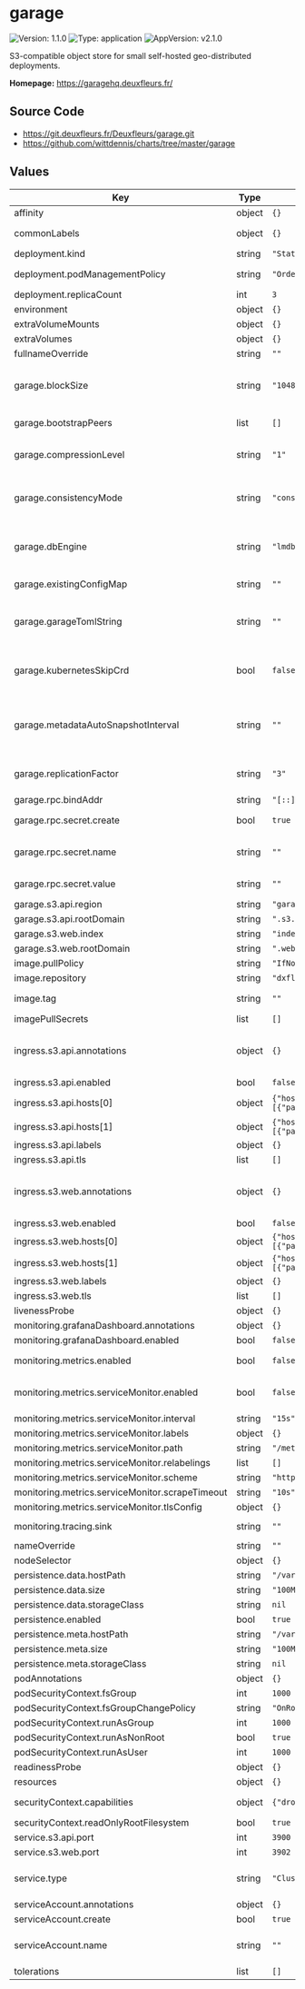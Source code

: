 # garage

![Version: 1.1.0](https://img.shields.io/badge/Version-1.1.0-informational?style=flat-square) ![Type: application](https://img.shields.io/badge/Type-application-informational?style=flat-square) ![AppVersion: v2.1.0](https://img.shields.io/badge/AppVersion-v2.1.0-informational?style=flat-square)

S3-compatible object store for small self-hosted geo-distributed deployments.

**Homepage:** <https://garagehq.deuxfleurs.fr/>

## Source Code

* <https://git.deuxfleurs.fr/Deuxfleurs/garage.git>
* <https://github.com/wittdennis/charts/tree/master/garage>

## Values

| Key | Type | Default | Description |
|-----|------|---------|-------------|
| affinity | object | `{}` |  |
| commonLabels | object | `{}` | Additional labels to add to all resources created by this chart |
| deployment.kind | string | `"StatefulSet"` | Switchable to DaemonSet |
| deployment.podManagementPolicy | string | `"OrderedReady"` | If using statefulset, allow Parallel or OrderedReady (default) |
| deployment.replicaCount | int | `3` | Number of StatefulSet replicas/garage nodes to start |
| environment | object | `{}` |  |
| extraVolumeMounts | object | `{}` |  |
| extraVolumes | object | `{}` |  |
| fullnameOverride | string | `""` |  |
| garage.blockSize | string | `"1048576"` | Defaults is 1MB An increase can result in better performance in certain scenarios https://garagehq.deuxfleurs.fr/documentation/reference-manual/configuration/#block_size |
| garage.bootstrapPeers | list | `[]` | This is not required if you use the integrated kubernetes discovery |
| garage.compressionLevel | string | `"1"` | zstd compression level of stored blocks https://garagehq.deuxfleurs.fr/documentation/reference-manual/configuration/#compression_level |
| garage.consistencyMode | string | `"consistent"` | By default, enable read-after-write consistency guarantees, see the consistency_mode section at https://garagehq.deuxfleurs.fr/documentation/reference-manual/configuration/#consistency_mode |
| garage.dbEngine | string | `"lmdb"` | Can be changed for better performance on certain systems https://garagehq.deuxfleurs.fr/documentation/reference-manual/configuration/#db_engine |
| garage.existingConfigMap | string | `""` | if not empty string, allow using an existing ConfigMap for the garage.toml, if set, ignores garage.toml |
| garage.garageTomlString | string | `""` | String Template for the garage configuration if set, ignores above values. Values can be templated, see https://garagehq.deuxfleurs.fr/documentation/reference-manual/configuration/ |
| garage.kubernetesSkipCrd | bool | `false` | Set to true if you want to use k8s discovery but install the CRDs manually outside of the helm chart, for example if you operate at namespace level without cluster ressources |
| garage.metadataAutoSnapshotInterval | string | `""` | If this value is set, Garage will automatically take a snapshot of the metadata DB file at a regular interval and save it in the metadata directory. https://garagehq.deuxfleurs.fr/documentation/reference-manual/configuration/#metadata_auto_snapshot_interval |
| garage.replicationFactor | string | `"3"` | Default to 3 replicas, see the replication_factor section at https://garagehq.deuxfleurs.fr/documentation/reference-manual/configuration/#replication_factor |
| garage.rpc.bindAddr | string | `"[::]:3901"` |  |
| garage.rpc.secret.create | bool | `true` | Flag to control if a rpc kubernetes secret should be created during deployment |
| garage.rpc.secret.name | string | `""` | Name of the rpc secret. If you want to use a pre-existing kubernetes secret use the name of an already existing secret and set rpc.secret.create to false |
| garage.rpc.secret.value | string | `""` | If not given, a random secret will be generated and stored in a Secret object |
| garage.s3.api.region | string | `"garage"` |  |
| garage.s3.api.rootDomain | string | `".s3.garage.tld"` |  |
| garage.s3.web.index | string | `"index.html"` |  |
| garage.s3.web.rootDomain | string | `".web.garage.tld"` |  |
| image.pullPolicy | string | `"IfNotPresent"` |  |
| image.repository | string | `"dxflrs/amd64_garage"` | default to amd64 docker image |
| image.tag | string | `""` | set the image tag, please prefer using the chart version and not this to avoid compatibility issues |
| imagePullSecrets | list | `[]` | set if you need credentials to pull your custom image |
| ingress.s3.api.annotations | object | `{}` | Rely _either_ on the className or the annotation below but not both! If you want to use the className, set className: "nginx" and replace "nginx" by an Ingress controller name, examples [here](https://kubernetes.io/docs/concepts/services-networking/ingress-controllers). |
| ingress.s3.api.enabled | bool | `false` |  |
| ingress.s3.api.hosts[0] | object | `{"host":"s3.garage.tld","paths":[{"path":"/","pathType":"Prefix"}]}` | garage S3 API endpoint, to be used with awscli for example |
| ingress.s3.api.hosts[1] | object | `{"host":"*.s3.garage.tld","paths":[{"path":"/","pathType":"Prefix"}]}` | garage S3 API endpoint, DNS style bucket access |
| ingress.s3.api.labels | object | `{}` |  |
| ingress.s3.api.tls | list | `[]` |  |
| ingress.s3.web.annotations | object | `{}` | Rely _either_ on the className or the annotation below but not both! If you want to use the className, set className: "nginx" and replace "nginx" by an Ingress controller name, examples [here](https://kubernetes.io/docs/concepts/services-networking/ingress-controllers). |
| ingress.s3.web.enabled | bool | `false` |  |
| ingress.s3.web.hosts[0] | object | `{"host":"*.web.garage.tld","paths":[{"path":"/","pathType":"Prefix"}]}` | wildcard website access with bucket name prefix |
| ingress.s3.web.hosts[1] | object | `{"host":"mywebpage.example.com","paths":[{"path":"/","pathType":"Prefix"}]}` | specific bucket access with FQDN bucket |
| ingress.s3.web.labels | object | `{}` |  |
| ingress.s3.web.tls | list | `[]` |  |
| livenessProbe | object | `{}` | Specifies a livenessProbe |
| monitoring.grafanaDashboard.annotations | object | `{}` |  |
| monitoring.grafanaDashboard.enabled | bool | `false` | If enabled deploys the grafana dashboard as configmap |
| monitoring.metrics.enabled | bool | `false` | If true, a service for monitoring is created with a prometheus.io/scrape annotation |
| monitoring.metrics.serviceMonitor.enabled | bool | `false` | If true, a ServiceMonitor CRD is created for a prometheus operator https://github.com/coreos/prometheus-operator |
| monitoring.metrics.serviceMonitor.interval | string | `"15s"` |  |
| monitoring.metrics.serviceMonitor.labels | object | `{}` |  |
| monitoring.metrics.serviceMonitor.path | string | `"/metrics"` |  |
| monitoring.metrics.serviceMonitor.relabelings | list | `[]` |  |
| monitoring.metrics.serviceMonitor.scheme | string | `"http"` |  |
| monitoring.metrics.serviceMonitor.scrapeTimeout | string | `"10s"` |  |
| monitoring.metrics.serviceMonitor.tlsConfig | object | `{}` |  |
| monitoring.tracing.sink | string | `""` | specify a sink endpoint for OpenTelemetry Traces, eg. `http://localhost:4317` |
| nameOverride | string | `""` |  |
| nodeSelector | object | `{}` |  |
| persistence.data.hostPath | string | `"/var/lib/garage/data"` |  |
| persistence.data.size | string | `"100Mi"` |  |
| persistence.data.storageClass | string | `nil` | This would classically be a "slow" storage type like HDDs |
| persistence.enabled | bool | `true` |  |
| persistence.meta.hostPath | string | `"/var/lib/garage/meta"` |  |
| persistence.meta.size | string | `"100Mi"` |  |
| persistence.meta.storageClass | string | `nil` | Use a storage class with a preferably fast storage type |
| podAnnotations | object | `{}` | additonal pod annotations |
| podSecurityContext.fsGroup | int | `1000` |  |
| podSecurityContext.fsGroupChangePolicy | string | `"OnRootMismatch"` |  |
| podSecurityContext.runAsGroup | int | `1000` |  |
| podSecurityContext.runAsNonRoot | bool | `true` |  |
| podSecurityContext.runAsUser | int | `1000` |  |
| readinessProbe | object | `{}` | Specifies a readinessProbe |
| resources | object | `{}` |  |
| securityContext.capabilities | object | `{"drop":["ALL"]}` | The default security context is heavily restricted, feel free to tune it to your requirements |
| securityContext.readOnlyRootFilesystem | bool | `true` |  |
| service.s3.api.port | int | `3900` |  |
| service.s3.web.port | int | `3902` |  |
| service.type | string | `"ClusterIP"` | You can rely on any service to expose your cluster - ClusterIP (+ Ingress) - NodePort (+ Ingress) - LoadBalancer |
| serviceAccount.annotations | object | `{}` | Annotations to add to the service account |
| serviceAccount.create | bool | `true` | Specifies whether a service account should be created |
| serviceAccount.name | string | `""` | The name of the service account to use. If not set and create is true, a name is generated using the fullname template |
| tolerations | list | `[]` |  |

